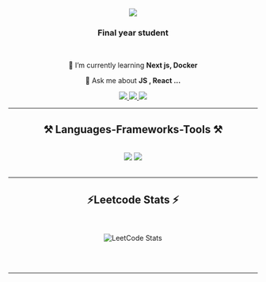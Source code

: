 <h1 align="center">
    <img src="https://readme-typing-svg.herokuapp.com/?font=Righteous&size=35&center=true&vCenter=true&width=500&height=70&duration=4000&lines=Hi+There!+👋;+I'm+Nitheeshmk+!;" />
</h1>

<h3 align="center">Final year student</h3>

<br/>

<div align="center">
 
 
 🌱 I’m currently learning **Next js, Docker**

💬 Ask me about **JS , React ...**

 </div>
 
<div align="center"> 
  <a href="mailto:nitheeshmk5@outlook.com">
    <img src="https://img.shields.io/badge/Gmail-333333?style=for-the-badge&logo=gmail&logoColor=red" />
  </a>
  <a href="https://linkedin.com/in/nitheeshmuthukrishnan" target="_blank">
    <img src="https://img.shields.io/badge/LinkedIn-0077B5?style=for-the-badge&logo=linkedin&logoColor=white" target="_blank" />
  </a>
  <a href="nitheeshmk.in" target="_blank">
     <img src="https://img.shields.io/badge/Portfolio-FF5722?style=for-the-badge&logo=todoist&logoColor=white" target="_blank" /> <!-- sqlite, safari, google-chrome are other good icon options -->
  </a>
</div>

 <hr/>
 
<h2 align="center">⚒️ Languages-Frameworks-Tools ⚒️</h2>
<br/>
<div align="center">
    <img src="https://skillicons.dev/icons?i=react,tailwind,ts,nodejs,express,mongodb,appwrite,mysql,postgres,vue" />
    <img src="https://skillicons.dev/icons?i=java,c,python,js,vscode,idea,figma,,," /><br>
</div>

<br/>

<hr/>

<h2 align="center">⚡Leetcode Stats ⚡</h2>
<br>
<div align=center>
  
  ![LeetCode Stats](https://leetcard.jacoblin.cool/nitheeshmk_?theme=nord&font=Tajawal&ext=heatmap)

</div>

<br/><br/>

<hr/>

<br/>
